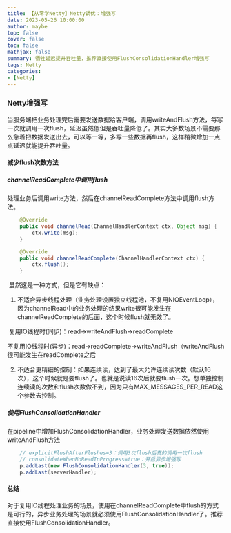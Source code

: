 ```yaml
---
title: 【从零学Netty】Netty调优：增强写
date: 2023-05-26 10:00:00
author: maybe
top: false
cover: false
toc: false
mathjax: false
summary: 牺牲延迟提升吞吐量，推荐直接使用FlushConsolidationHandler增强写
tags: Netty
categories:
- [Netty]
---
```


### Netty增强写

​		当服务端把业务处理完后需要发送数据给客户端，调用writeAndFlush方法，每写一次就调用一次flush，延迟虽然低但是吞吐量降低了。其实大多数场景不需要那么急着把数据发送出去，可以等一等，多写一些数据再flush，这样稍微增加一点点延迟就能提升吞吐量。

#### 减少flush次数方法

##### channelReadComplete中调用flush

​		处理业务后调用write方法，然后在channelReadComplete方法中调用flush方法。

```java
    @Override
    public void channelRead(ChannelHandlerContext ctx, Object msg) {
        ctx.write(msg);
    }

    @Override
    public void channelReadComplete(ChannelHandlerContext ctx) {
        ctx.flush();
    }
```

​		虽然这是一种方式，但是它有缺点：

1. 不适合异步线程处理（业务处理设置独立线程池，不复用NIOEventLoop），因为channelRead中的业务处理的结果write很可能发生在channelReadComplete的后面，这个时候flush就无效了。

​		复用IO线程时(同步)：read->writeAndFlush->readComplete

​		不复用IO线程时(异步)：read->readComplete->writeAndFlush（writeAndFlush很可能发生在readComplete之后

2. 不适合更精细的控制：如果连续读，达到了最大允许连续读次数（默认16次），这个时候就是要flush了。也就是说读16次后就要flush一次。想单独控制连续读的次数和flush次数做不到，因为只有MAX_MESSAGES_PER_READ这个参数去控制。

##### 使用FlushConsolidationHandler

​		在pipeline中增加FlushConsolidationHandler，业务处理发送数据依然使用writeAndFlush方法

```java
    // explicitFlushAfterFlushes=3：调用3次flush后真的调用一次flush
	// consolidateWhenNoReadInProgress=true：开启异步增强写
	p.addLast(new FlushConsolidationHandler(3, true));
    p.addLast(serverHandler);
```

#### 总结

​	对于复用IO线程处理业务的场景，使用在channelReadComplete中flush的方式是可行的，异步业务处理的场景就必须使用FlushConsolidationHandler了。推荐直接使用FlushConsolidationHandler。

